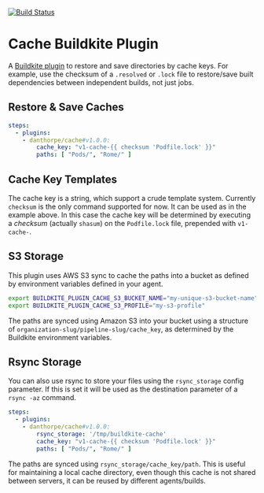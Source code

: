 [![Build Status](https://badge.buildkite.com/de63a1199fbe2ee8a8d7521bfc35f515934d638fa06b6aa9b1.svg?branch=master)](https://buildkite.com/blindingskies/cache-buildkite-plugin)

# Cache Buildkite Plugin

A [Buildkite plugin](https://buildkite.com/docs/agent/v3/plugins) to restore and save
directories by cache keys. For example, use the checksum of a `.resolved` or `.lock` file
to restore/save built dependencies between independent builds, not just jobs.

## Restore & Save Caches

```yml
steps:
  - plugins:
    - danthorpe/cache#v1.0.0:
        cache_key: "v1-cache-{{ checksum 'Podfile.lock' }}"
        paths: [ "Pods/", "Rome/" ]
```

## Cache Key Templates

The cache key is a string, which support a crude template system. Currently `checksum` is
the only command supported for now. It can be used as in the example above. In this case
the cache key will be determined by executing a _checksum_ (actually `shasum`) on the
`Podfile.lock` file, prepended with `v1-cache-`.

## S3 Storage

This plugin uses AWS S3 sync to cache the paths into a bucket as defined by environment
variables defined in your agent.

```bash
export BUILDKITE_PLUGIN_CACHE_S3_BUCKET_NAME="my-unique-s3-bucket-name"
export BUILDKITE_PLUGIN_CACHE_S3_PROFILE="my-s3-profile"
```

The paths are synced using Amazon S3 into your bucket using a structure of
`organization-slug/pipeline-slug/cache_key`, as determined by the Buildkite environment
variables.

## Rsync Storage

You can also use rsync to store your files using the ``rsync_storage`` config parameter.
If this is set it will be used as the destination parameter of a ``rsync -az`` command.

```yml
steps:
  - plugins:
    - danthorpe/cache#v1.0.0:
        rsync_storage: '/tmp/buildkite-cache'
        cache_key: "v1-cache-{{ checksum 'Podfile.lock' }}"
        paths: [ "Pods/", "Rome/" ]
```

The paths are synced using `rsync_storage/cache_key/path`. This is useful for maintaining a local
cache directory, even though this cache is not shared between servers, it can be reused by different
agents/builds.
